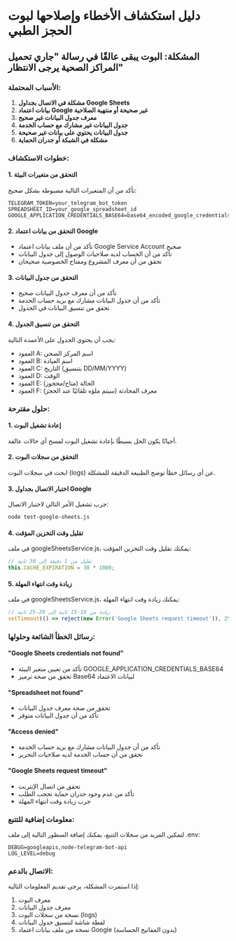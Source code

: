 # دليل استكشاف الأخطاء وإصلاحها لبوت الحجز الطبي

## المشكلة: البوت يبقى عالقًا في رسالة "جاري تحميل المراكز الصحية يرجى الانتظار"

### الأسباب المحتملة:

1. **مشكلة في الاتصال بجداول Google Sheets**
2. **بيانات اعتماد Google غير صحيحة أو منتهية الصلاحية**
3. **معرف جدول البيانات غير صحيح**
4. **جدول البيانات غير مشارك مع حساب الخدمة**
5. **جدول البيانات يحتوي على بيانات غير صحيحة**
6. **مشكلة في الشبكة أو جدران الحماية**

### خطوات الاستكشاف:

#### 1. التحقق من متغيرات البيئة
تأكد من أن المتغيرات التالية مضبوطة بشكل صحيح:
```
TELEGRAM_TOKEN=your_telegram_bot_token
SPREADSHEET_ID=your_google_spreadsheet_id
GOOGLE_APPLICATION_CREDENTIALS_BASE64=base64_encoded_google_credentials
```

#### 2. التحقق من بيانات اعتماد Google
- تأكد من أن ملف بيانات اعتماد Google Service Account صحيح
- تأكد من أن الحساب لديه صلاحيات الوصول إلى جدول البيانات
- تحقق من أن معرف المشروع ومفتاح الخصوصية صحيحان

#### 3. التحقق من جدول البيانات
- تأكد من أن معرف جدول البيانات صحيح
- تأكد من أن جدول البيانات مشارك مع بريد حساب الخدمة
- تحقق من تنسيق البيانات في الجدول

#### 4. التحقق من تنسيق الجدول
يجب أن يحتوي الجدول على الأعمدة التالية:
- العمود A: اسم المركز الصحي
- العمود B: اسم العيادة
- العمود C: التاريخ (بتنسيق DD/MM/YYYY)
- العمود D: الوقت
- العمود E: الحالة (متاح/محجوز)
- العمود F: معرف المحادثة (سيتم ملؤه تلقائيًا عند الحجز)

### حلول مقترحة:

#### 1. إعادة تشغيل البوت
أحيانًا يكون الحل بسيطًا بإعادة تشغيل البوت لمسح أي حالات عالقة.

#### 2. التحقق من سجلات البوت
ابحث في سجلات البوت (logs) عن أي رسائل خطأ توضح الطبيعة الدقيقة للمشكلة.

#### 3. اختبار الاتصال بجداول Google
جرب تشغيل الأمر التالي لاختبار الاتصال:
```bash
node test-google-sheets.js
```

#### 4. تقليل وقت التخزين المؤقت
في ملف googleSheetsService.js، يمكنك تقليل وقت التخزين المؤقت:
```javascript
// تقليل من 1 دقيقة إلى 30 ثانية
this.CACHE_EXPIRATION = 30 * 1000;
```

#### 5. زيادة وقت انتهاء المهلة
في ملف googleSheetsService.js، يمكنك زيادة وقت انتهاء المهلة:
```javascript
// زيادة من 10-15 ثانية إلى 20-25 ثانية
setTimeout(() => reject(new Error('Google Sheets request timeout')), 25000);
```

### رسائل الخطأ الشائعة وحلولها:

#### "Google Sheets credentials not found"
- تأكد من تعيين متغير البيئة GOOGLE_APPLICATION_CREDENTIALS_BASE64
- تحقق من صحة ترميز Base64 لبيانات الاعتماد

#### "Spreadsheet not found"
- تحقق من صحة معرف جدول البيانات
- تأكد من أن جدول البيانات متوفر

#### "Access denied"
- تأكد من أن جدول البيانات مشارك مع بريد حساب الخدمة
- تحقق من أن حساب الخدمة لديه صلاحيات التحرير

#### "Google Sheets request timeout"
- تحقق من اتصال الإنترنت
- تأكد من عدم وجود جدران حماية تحجب الطلب
- جرب زيادة وقت انتهاء المهلة

### معلومات إضافية للتتبع:

لتمكين المزيد من سجلات التتبع، يمكنك إضافة السطور التالية إلى ملف .env:
```
DEBUG=googleapis,node-telegram-bot-api
LOG_LEVEL=debug
```

### الاتصال بالدعم:

إذا استمرت المشكلة، يرجى تقديم المعلومات التالية:
1. معرف البوت
2. معرف جدول البيانات
3. نسخة من سجلات البوت (logs)
4. لقطة شاشة لتنسيق جدول البيانات
5. نسخة من ملف بيانات اعتماد Google (بدون المفاتيح الحساسة)